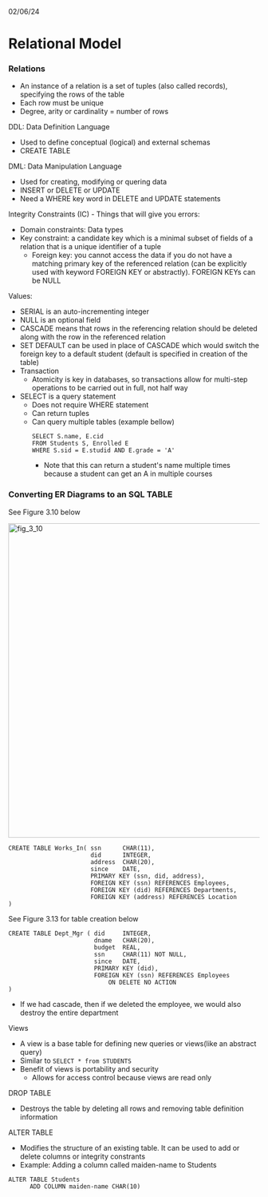 02/06/24
# Relational Model

### Relations
- An instance of a relation is a set of tuples (also called records), specifying the rows of the table
- Each row must be unique
- Degree, arity or cardinality = number of rows

DDL: Data Definition Language
- Used to define conceptual (logical) and external schemas
- CREATE TABLE

DML: Data Manipulation Language
- Used for creating, modifying or quering data
- INSERT or DELETE or UPDATE
- Need a WHERE key word in DELETE and UPDATE statements

Integrity Constraints (IC) - Things that will give you errors:
- Domain constraints: Data types
- Key constraint: a candidate key which is a minimal subset of fields of a relation that is a unique identifier of a tuple
  - Foreign key: you cannot access the data if you do not have a matching primary key of the referenced relation (can be explicitly used with keyword FOREIGN KEY or abstractly). FOREIGN KEYs can be NULL

Values:
- SERIAL is an auto-incrementing integer
- NULL is an optional field
- CASCADE means that rows in the referencing relation should be deleted along with the row in the referenced relation
- SET DEFAULT can be used in place of CASCADE which would switch the foreign key to a default student (default is specified in creation of the table)
- Transaction 
  - Atomicity is key in databases, so transactions allow for multi-step operations to be carried out in full, not half way
- SELECT is a query statement 
  - Does not require WHERE statement
  - Can return tuples
  - Can query multiple tables (example bellow)
    ```
    SELECT S.name, E.cid
    FROM Students S, Enrolled E
    WHERE S.sid = E.studid AND E.grade = 'A'
    ```
    - Note that this can return a student's name multiple times because a student can get an A in multiple courses

### Converting ER Diagrams to an SQL TABLE
See Figure 3.10 below

<img width="630" alt="fig_3_10" src="https://github.com/alizameller/Databases/assets/49292194/6176b3cc-62ee-4343-b212-1962ae3bd578">

```
CREATE TABLE Works_In( ssn      CHAR(11),
                       did      INTEGER, 
                       address  CHAR(20),
                       since    DATE,
                       PRIMARY KEY (ssn, did, address),
                       FOREIGN KEY (ssn) REFERENCES Employees,
                       FOREIGN KEY (did) REFERENCES Departments,
                       FOREIGN KEY (address) REFERENCES Location
)
```

See Figure 3.13 for table creation below 
```
CREATE TABLE Dept_Mgr ( did     INTEGER,
                        dname   CHAR(20),
                        budget  REAL,
                        ssn     CHAR(11) NOT NULL,
                        since   DATE,
                        PRIMARY KEY (did),
                        FOREIGN KEY (ssn) REFERENCES Employees
                            ON DELETE NO ACTION
)
```
- If we had cascade, then if we deleted the employee, we would also destroy the entire department

Views
- A view is a base table for defining new queries or views(like an abstract query)
- Similar to `SELECT * from STUDENTS`
- Benefit of views is portability and security
  - Allows for access control because views are read only

DROP TABLE
- Destroys the table by deleting all rows and removing table definition information
  
ALTER TABLE
  - Modifies the structure of an existing table. It can be used to add or delete columns or integrity constrants
  - Example: Adding a column called maiden-name to Students
  ```
  ALTER TABLE Students
        ADD COLUMN maiden-name CHAR(10)
  ```